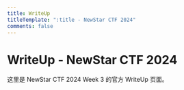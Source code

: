 ```yaml
---
title: WriteUp
titleTemplate: ":title - NewStar CTF 2024"
comments: false
---
```


# WriteUp - NewStar CTF 2024

这里是 NewStar CTF 2024 Week 3 的官方 WriteUp 页面。
